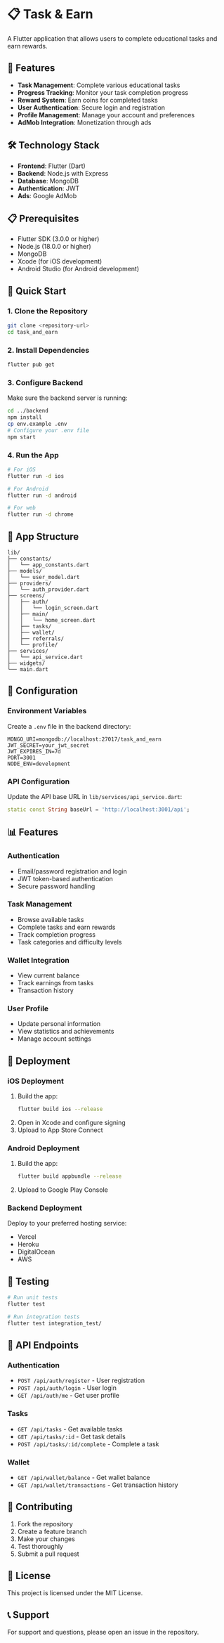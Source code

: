 # 📋 Task & Earn

A Flutter application that allows users to complete educational tasks and earn rewards.

## 🚀 Features

- **Task Management**: Complete various educational tasks
- **Progress Tracking**: Monitor your task completion progress
- **Reward System**: Earn coins for completed tasks
- **User Authentication**: Secure login and registration
- **Profile Management**: Manage your account and preferences
- **AdMob Integration**: Monetization through ads

## 🛠️ Technology Stack

- **Frontend**: Flutter (Dart)
- **Backend**: Node.js with Express
- **Database**: MongoDB
- **Authentication**: JWT
- **Ads**: Google AdMob

## 📋 Prerequisites

- Flutter SDK (3.0.0 or higher)
- Node.js (18.0.0 or higher)
- MongoDB
- Xcode (for iOS development)
- Android Studio (for Android development)

## 🚀 Quick Start

### 1. Clone the Repository
```bash
git clone <repository-url>
cd task_and_earn
```

### 2. Install Dependencies
```bash
flutter pub get
```

### 3. Configure Backend
Make sure the backend server is running:
```bash
cd ../backend
npm install
cp env.example .env
# Configure your .env file
npm start
```

### 4. Run the App
```bash
# For iOS
flutter run -d ios

# For Android
flutter run -d android

# For web
flutter run -d chrome
```

## 📱 App Structure

```
lib/
├── constants/
│   └── app_constants.dart
├── models/
│   └── user_model.dart
├── providers/
│   └── auth_provider.dart
├── screens/
│   ├── auth/
│   │   └── login_screen.dart
│   ├── main/
│   │   └── home_screen.dart
│   ├── tasks/
│   ├── wallet/
│   ├── referrals/
│   └── profile/
├── services/
│   └── api_service.dart
├── widgets/
└── main.dart
```

## 🔧 Configuration

### Environment Variables
Create a `.env` file in the backend directory:
```env
MONGO_URI=mongodb://localhost:27017/task_and_earn
JWT_SECRET=your_jwt_secret
JWT_EXPIRES_IN=7d
PORT=3001
NODE_ENV=development
```

### API Configuration
Update the API base URL in `lib/services/api_service.dart`:
```dart
static const String baseUrl = 'http://localhost:3001/api';
```

## 📊 Features

### Authentication
- Email/password registration and login
- JWT token-based authentication
- Secure password handling

### Task Management
- Browse available tasks
- Complete tasks and earn rewards
- Track completion progress
- Task categories and difficulty levels

### Wallet Integration
- View current balance
- Track earnings from tasks
- Transaction history

### User Profile
- Update personal information
- View statistics and achievements
- Manage account settings

## 🚀 Deployment

### iOS Deployment
1. Build the app:
   ```bash
   flutter build ios --release
   ```
2. Open in Xcode and configure signing
3. Upload to App Store Connect

### Android Deployment
1. Build the app:
   ```bash
   flutter build appbundle --release
   ```
2. Upload to Google Play Console

### Backend Deployment
Deploy to your preferred hosting service:
- Vercel
- Heroku
- DigitalOcean
- AWS

## 🧪 Testing

```bash
# Run unit tests
flutter test

# Run integration tests
flutter test integration_test/
```

## 📝 API Endpoints

### Authentication
- `POST /api/auth/register` - User registration
- `POST /api/auth/login` - User login
- `GET /api/auth/me` - Get user profile

### Tasks
- `GET /api/tasks` - Get available tasks
- `GET /api/tasks/:id` - Get task details
- `POST /api/tasks/:id/complete` - Complete a task

### Wallet
- `GET /api/wallet/balance` - Get wallet balance
- `GET /api/wallet/transactions` - Get transaction history

## 🤝 Contributing

1. Fork the repository
2. Create a feature branch
3. Make your changes
4. Test thoroughly
5. Submit a pull request

## 📄 License

This project is licensed under the MIT License.

## 📞 Support

For support and questions, please open an issue in the repository.
